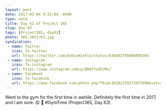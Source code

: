 ```yaml
---
layout: post
date: 2017-03-04 9:15:00 -0500
type: note
title: Day 63 of Project 365
slug: day-63
tags: [Project365, day63]
photo: 365-2017/63.jpg
syndication:
 - name: Twitter
   icon: fa-twitter
   url: https://twitter.com/EddieHinkle/status/838403795809890304
 - name: Instagram
   icon: fa-instagram
   url: https://www.instagram.com/p/BRQ7YaIDJMs/
 - name: Facebook
   icon: fa-facebook
   url: https://www.facebook.com/photo.php?fbid=10102239272975996&set=a.776651626946.2273262.19506647
---
```

Went to the gym for the first time in awhile. Definitely the first time in 2017, and I am sore. 😟 🤕 #GymTime (Project365, Day 63)